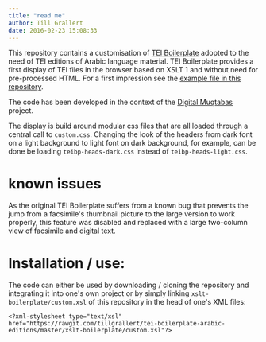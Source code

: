 ```yaml
---
title: "read me"
author: Till Grallert
date: 2016-02-23 15:08:33
---
```


This repository contains a customisation of [TEI Boilerplate](http://dcl.slis.indiana.edu/teibp/) adopted to the need of TEI editions of Arabic language material. TEI Boilerplate provides a  first display of TEI files in the browser based on XSLT 1 and without need for pre-processed HTML. For a first impression see the [example file in this repository](https://rawgit.com/tillgrallert/tei-boilerplate-arabic-editions/master/example/oclc_4770057679-i_60.TEIP5.xml).

The code has been developed in the context of the [Digital Muqtabas](https://github.com/tillgrallert/digital-muqtabas) project.

The display is build around modular css files that are all loaded through a central call to `custom.css`. Changing the look of the headers from dark font on a light background to light font on dark background, for example, can be done be loading `teibp-heads-dark.css` instead of `teibp-heads-light.css`.

# known issues

As the original TEI Boilerplate suffers from a known bug that prevents the jump from a facsimile's thumbnail picture to the large version to work properly, this feature was disabled and replaced with a large two-column view of facsimile and digital text.

# Installation / use:

The code can either be used by downloading / cloning the repository and integrating it into one's own project or by simply linking `xslt-boilerplate/custom.xsl` of this repository in the head of one's XML files:

~~~{.xml}
<?xml-stylesheet type="text/xsl" href="https://rawgit.com/tillgrallert/tei-boilerplate-arabic-editions/master/xslt-boilerplate/custom.xsl"?>
~~~